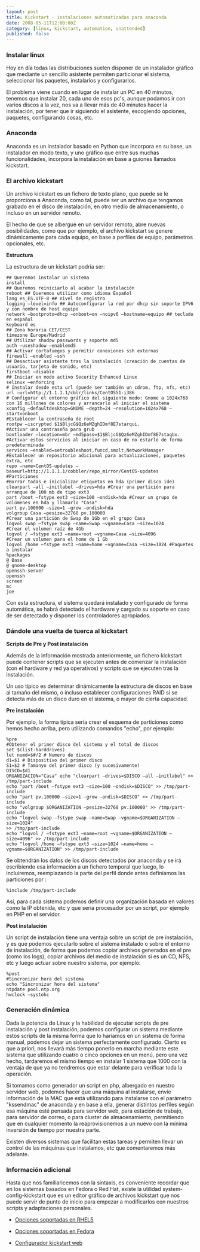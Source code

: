 ```yaml
---
layout: post
title: Kickstart - instalaciones automatizadas para anaconda
date: 2008-05-11T12:00:00Z
category: [linux, kickstart, automation, unattended]
published: false
---
```



### Instalar linux 

Hoy en día todas las distribuciones suelen disponer de un instalador
gráfico que mediante un sencillo asistente permiten particionar el
sistema, seleccionar los paquetes, instalarlos y configurarlos.

El problema viene cuando en lugar de instalar un PC en 40 minutos,
tenemos que instalar 20, cada uno de esos pc's, aunque podamos ir con
varios discos a la vez, nos va a llevar más de 40 minutos hacer la
instalación, por tener que ir siguiendo el asistente, escogiendo
opciones, paquetes, configurando cosas, etc.

### Anaconda 

Anaconda es un instalador basado en Python que incorpora en su base, un
instalador en modo texto, y uno gráfico que entre sus muchas
funcionalidades, incorpora la instalación en base a guiones llamados
kickstart.

### El archivo kickstart 

Un archivo kickstart es un fichero de texto plano, que puede se le
proporciona a Anaconda, como tal, puede ser un archivo que tengamos
grabado en el disco de instalación, en otro medio de almacenamiento, o
incluso en un servidor remoto.

El hecho de que se albergue en un servidor remoto, abre nuevas
posibilidades, como que por ejemplo, el archivo kickstart se genere
dinámicamente para cada equipo, en base a perfiles de equipo, parámetros
opcionales, etc.

**Estructura**

La estructura de un kickstart podría ser:

    ## Queremos instalar un sistema
    install
    ## Queremos reiniciarlo al acabar la instalación
    reboot ## Queremos utilizar como idioma Español
    lang es_ES.UTF-8 ## nivel de registro
    logging —level=info ## Autoconfigurar la red por dhcp sin soporte IPV6 y con nombre de host equipo
    network —bootproto=dhcp —onboot=on —noipv6 —hostname=equipo ## teclado en español
    keyboard es
    ## Zona horaria CET/CEST
    timezone Europe/Madrid
    ## Utilizar shadow passwords y soporte md5
    auth —useshadow —enablemd5
    ## Activar cortafuegos y permitir conexiones ssh externas
    firewall —enabled —ssh
    ## Desactivar asistente tras la instalación (creación de cuentas de usuario, tarjeta de sonido, etc)
    firstboot —disable
    ## Iniciar en modo activo Security Enhanced Linux
    selinux —enforcing
    # Instalar desde esta url (puede ser también un cdrom, ftp, nfs, etc)
    url —url=http://1.1.1.1/cblr/links/CentOS51-i386
    # Configurar el entorno gráfico del siguiente modo: Gnome a 1024x768 con 16 millones de colores y arrancarlo al iniciar el sistema
    xconfig —defaultdesktop=GNOME —depth=24 —resolution=1024x768 —startxonboot
    #Establecer la contraseña de root
    rootpw —iscrypted $1$BljcG$Qz6eMZghIDmf8E7starqui.
    #Activar una contraseña para grub
    bootloader —location=mbr —md5pass=$1$BljcG$Qz6eMZghIDmf8E7staqUx.
    #Activar estos servicios al iniciar en caso de no estarlo de forma predeterminada
    services —enabled=setroubleshoot,funcd,smolt,NetworkManager
    #Establecer un repositorio adicional para actualizaciones, paquetes extra, etc
    repo —name=CentOS-updates —baseurl=http://1.1.1.1/cobbler/repo_mirror/CentOS-updates
    #Particiones
    #Borrar todas e inicializar etiquetas en hda (primer disco ide)
    clearpart —all —initlabel —drives=hda #Crear una partición para arranque de 100 mb de tipo ext3
    part /boot —fstype ext3 —size=100 —ondisk=hda #Crear un grupo de volúmenes en hda y llamarlo "Casa"
    part pv.100000 —size=1 —grow —ondisk=hda
    volgroup Casa —pesize=32768 pv.100000
    #Crear una partición de Swap de 1Gb en el grupo Casa
    logvol swap —fstype swap —name=Swap —vgname=Casa —size=1024
    #Crear el volumen raíz de 4Gb
    logvol / —fstype ext3 —name=root —vgname=Casa —size=4096
    #Crear un volumen para el home de 1 Gb
    logvol /home —fstype ext3 —name=home —vgname=Casa —size=1024 #Paquetes a instalar
    %packages
    @ Base
    @ gnome-desktop
    openssh-server
    openssh
    screen
    mc
    joe

Con esta estructura, el sistema quedará instalado y configurado de forma
automática, se habrá detectado el hardware y cargado su soporte en caso
de ser detectado y disponer los controladores apropiados.

### Dándole una vuelta de tuerca al kickstart 

**Scripts de Pre y Post instalación**

Además de la información mostrada anteriormente, un fichero kickstart
puede contener scripts que se ejecuten antes de comenzar la instalación
(con el hardware y red ya operativos) y scripts que se ejecuten tras la
instalación.

Un uso típico es determinar dinámicamente la estructura de discos en
base al tamaño del mismo, o incluso establecer configuraciones RAID si
se detecta más de un disco duro en el sistema, o mayor de cierta
capacidad.

**Pre instalación**

Por ejemplo, la forma típica sería crear el esquema de particiones como
hemos hecho arriba, pero utilizando comandos "echo", por ejemplo:

    %pre
    #Obtener el primer disco del sistema y el total de discos
    set $(list-harddrives)
    let numd=$#/2 # Numero de discos
    d1=$1 # Dispositivo del primer disco
    S1=$2 # Tamanyo del primer disco (y sucesivamente)
    DISCO=$d1
    ORGANIZACION="Casa" echo "clearpart —drives=$DISCO —all —initlabel" >> /tmp/part-include
    echo "part /boot —fstype ext3 —size=100 —ondisk=$DISCO" >> /tmp/part-include
    echo "part pv.100000 —size=1 —grow —ondisk=$DISCO" >> /tmp/part-include
    echo "volgroup $ORGANIZATION —pesize=32768 pv.100000" >> /tmp/part-include
    echo "logvol swap —fstype swap —name=Swap —vgname=$ORGANIZATION —size=1024"
    >> /tmp/part-include
    echo "logvol / —fstype ext3 —name=root —vgname=$ORGANIZATION —size=4096" >> /tmp/part-include
    echo "logvol /home —fstype ext3 —size=1024 —name=home —vgname=$ORGANIZATION" >> /tmp/part-include

Se obtendrán los datos de los discos detectados por anaconda y se irá
escribiendo esa información a un fichero temporal que luego, lo
incluiremos, reemplazando la parte del perfil donde antes definíamos las
particiones por :

    %include /tmp/part-include

Así, para cada sistema podemos definir una organización basada en
valores como la IP obtenida, etc y que sería procesador por un script,
por ejemplo en PHP en el servidor.

**Post instalación**

Un script de instalación tiene una ventaja sobre un script de pre
instalación, y es que podemos ejecutarlo sobre el sistema instalado o
sobre el entorno de instalación, de forma que podemos copiar archivos
generados en el pre (como los logs), copiar archivos del medio de
instalación si es un CD, NFS, etc y luego actuar sobre nuestro sistema,
por ejemplo:

    %post
    #Sincronizar hora del sistema
    echo "Sincronizar hora del sistema"
    ntpdate pool.ntp.org
    hwclock —systohc

### Generación dinámica 

Dada la potencia de Linux y la habilidad de ejecutar scripts de pre
instalación y post instalación, podemos configurar un sistema mediante
estos scripts de la misma forma que lo haríamos en un sistema de forma
manual, podemos dejar un sistema perfectamente configurado. Cierto es
que a priori, nos llevará más tiempo ponerlo en marcha mediante este
sistema que utilizando cuatro o cinco opciones en un menú, pero una vez
hecho, tardaremos el mismo tiempo en instalar 1 sistema que 1000 con la
ventaja de que ya no tendremos que estar delante para verificar toda la
operación.

Si tomamos como generador un script en php, albergado en nuestro
servidor web, podemos hacer que una máquina al instalarse, envíe
información de la MAC que está utilizando para instalarse con el
parámetro "kssendmac" de anaconda y en base a ella, generar distintos
perfiles según esa máquina esté pensada para servidor web, para estación
de trabajo, para servidor de correo, o para cluster de almacenamiento,
permitiendo que en cualquier momento la reaprovisionemos a un nuevo con
la mínima inversión de tiempo por nuestra parte.

Existen diversos sistemas que facilitan estas tareas y permiten llevar
un control de las máquinas que instalamos, etc que comentaremos más
adelante.

### Información adicional 

Hasta que nos familiaricemos con la sintaxis, es conveniente recordar
que en los sistemas basados en Fedora o Red Hat, existe la utilidad
system-config-kickstart que es un editor gráfico de archivos kickstart
que nos puede servir de punto de inicio para empezar a modificarlos con
nuestros scripts y adaptaciones personales.

-  [Opciones
soportadas en
RHEL5](http://www.redhat.com/docs/manuals/enterprise/RHEL-5-manual/Installation_Guide-en-US/s1-kickstart2-options.html)

-  [Opciones
soportadas en Fedora](http://fedoraproject.org/wiki/Anaconda/Kickstart)

-  [Configurador
kickstart web](http://www.linux.kaybee.org:8080/demo/hosts/index.html)

